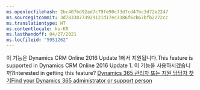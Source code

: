 ```yaml
---
ms.openlocfilehash: 2bc407bd92ad7c79fe90c73d7cd47bc3d72e2247
ms.sourcegitcommit: 3d78338773929121d17ec3386f6cb67bfb2272cc
ms.translationtype: HT
ms.contentlocale: ko-KR
ms.lasthandoff: 04/27/2021
ms.locfileid: "5951262"
---
```

<span data-ttu-id="ce951-101">이 기능은 Dynamics CRM Online 2016 Update 1에서 지원됩니다.</span><span class="sxs-lookup"><span data-stu-id="ce951-101">This feature is supported in Dynamics CRM Online 2016 Update 1.</span></span> <span data-ttu-id="ce951-102">이 기능을 사용하시겠습니까?</span><span class="sxs-lookup"><span data-stu-id="ce951-102">Interested in getting this feature?</span></span> [<span data-ttu-id="ce951-103">Dynamics 365 관리자 또는 지원 담당자 찾기</span><span class="sxs-lookup"><span data-stu-id="ce951-103">Find your Dynamics 365 administrator or support person</span></span>](/dynamics365/customerengagement/on-premises/basics/find-administrator-support)